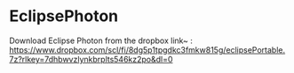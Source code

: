 # EclipsePhoton
Download Eclipse Photon from the dropbox link~ : https://www.dropbox.com/scl/fi/8dg5p1tpgdkc3fmkw815g/eclipsePortable.7z?rlkey=7dhbwvzlynkbrplts546kz2po&dl=0

